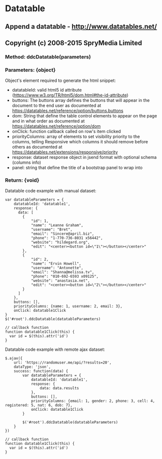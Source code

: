 Datatable
======
Append a datatable - http://www.datatables.net/
-----------------------------------------------
Copyright (c) 2008-2015 SpryMedia Limited
-----------------------------------------
### Method: ddcDatatable(parameters)
### Parameters: {object}
Object's element required to generate the html snippet:
- datatableId: valid html5 id attribute (https://www.w3.org/TR/html5/dom.html#the-id-attribute)
- buttons: The buttons array defines the buttons that will appear in the document to the end user
  as documented at https://datatables.net/reference/option/buttons.buttons
- dom: String that define the table control elements to appear on the page and in what order
  as documented at https://datatables.net/reference/option/dom
- onClick: function callback called on row's item clicked
- priorityColumns: array of elements to set visibility priority to the columns, telling Responsive which columns
  it should remove before others as documented at https://datatables.net/extensions/responsive/priority
- response: dataset response object in jsend format with optional schema (columns info)
- panel: string that define the title of a bootstrap panel to wrap into

### Return: {void}

Datatable code example with manual dataset:
```
var datatableParameters = {
    datatableId: 'datatable1',
    response: {
      data: [
        {
            "id": 1,
            "name": "Leanne Graham",
            "username": "Bret",
            "email": "Sincere@april.biz",
            "phone": "1-770-736-8031 x56442",
            "website": "hildegard.org",
            "edit": "<center><button id=\"1\"></button></center>"
        },
        {
            "id": 2,
            "name": "Ervin Howell",
            "username": "Antonette",
            "email": "Shanna@melissa.tv",
            "phone": "010-692-6593 x09125",
            "website": "anastasia.net",
            "edit": "<center><button id=\"2\"></button></center>"
        }
      ]
    },
    buttons: [],
    priorityColumns: {name: 1, username: 2, email: 3},
    onClick: datatable1Click
}
$('#root').ddcDatatable(datatableParameters)

// callback function
function datatable1Click(this) {
  var id = $(this).attr('id')
}
```
Datatable code example with remote ajax dataset:
```
$.ajax({
    url: 'https://randomuser.me/api/?results=20',
    dataType: 'json',
    success: function(data) {
        var datatableParameters = {
            datatableId: 'datatable1',
            response: {
                data: data.results
            },
            buttons: [],
            priorityColumns: {email: 1, gender: 2, phone: 3, cell: 4, registered: 5, nat: 6, dob: 7},
            onClick: datatable1Click
        }

        $('#root').ddcDatatable(datatableParameters)
    }
})

// callback function
function datatable1Click(this) {
  var id = $(this).attr('id')
}
```
